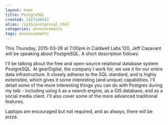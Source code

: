 ```yaml
---
layout: home
title: PostgreSQL
created: 1427140442
alias: /sp15/postgresql.html
categories: announcements
tags: announcements
---
```

This Thursday, 2015-03-26 at 7:00pm in Caldwell Labs 120, Jeff Casavant will be speaking about PostgreSQL. A short description follows:

I'll be talking about the free and open-source relational database system PostgreSQL.  At gearDigital, the company I work for, we use it for our entire data infrastructure.  It closely adheres to the SQL standard, and is highly extensible, which gives it some interesting (and unique) capabilities.  I'll detail some of the more interesting things you can do with Postgres during my talk - including using it as a search engine, as a GIS database, and as a social media client.  I'll also cover some of the more advanced traditional features.

Laptops are encouraged but not required, and as always, there will be pizza.
